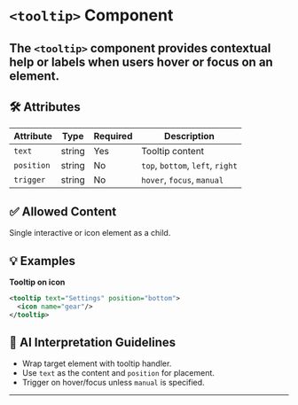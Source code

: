 # `<tooltip>` Component

The `<tooltip>` component provides contextual help or labels when users hover or focus on an element.
---

## 🛠 Attributes
| Attribute | Type | Required | Description |
|-----------|------|----------|-------------|
| `text` | string | Yes | Tooltip content |
| `position` | string | No | `top`, `bottom`, `left`, `right` |
| `trigger` | string | No | `hover`, `focus`, `manual` |

## ✅ Allowed Content
Single interactive or icon element as a child.

## 💡 Examples
**Tooltip on icon**
```xml
<tooltip text="Settings" position="bottom">
  <icon name="gear"/>
</tooltip>
```

## 🧩 AI Interpretation Guidelines
- Wrap target element with tooltip handler.
- Use `text` as the content and `position` for placement.
- Trigger on hover/focus unless `manual` is specified.
---